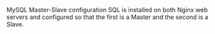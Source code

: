 MySQL Master-Slave configuration
SQL is installed on both Nginx web servers and configured so that the first is a Master and the second is a Slave.
